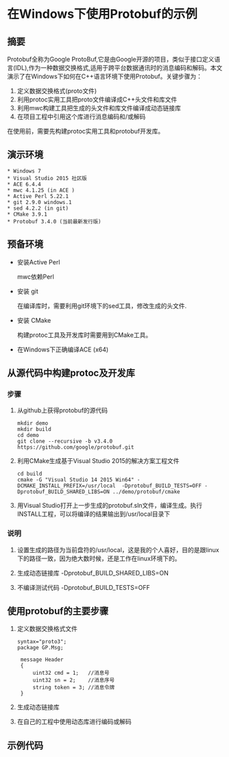 # 在Windows下使用Protobuf的示例

## 摘要

Protobuf全称为Google ProtoBuf,它是由Google开源的项目，类似于接口定义语言(IDL),作为一种数据交换格式,适用于跨平台数据通讯时的消息编码和解码。本文演示了在Windows下如何在C++语言环境下使用Protobuf。关键步骤为：
 1. 定义数据交换格式(proto文件)
 2. 利用protoc实用工具把proto文件编译成C++头文件和库文件
 3. 利用mwc构建工具把生成的头文件和库文件编译成动态链接库
 4. 在项目工程中引用这个库进行消息编码和/或解码

在使用前，需要先构建protoc实用工具和protobuf开发库。

## 演示环境

    * Windows 7
    * Visual Studio 2015 社区版
    * ACE 6.4.4
    * mwc 4.1.25 (in ACE )
    * Active Perl 5.22.1
    * git 2.9.0 windows.1
    * sed 4.2.2 (in git)
    * CMake 3.9.1
    * Protobuf 3.4.0 (当前最新发行版)

## 预备环境
  
  * 安装Active Perl
  
    mwc依赖Perl
    
  * 安装 git 
  
    在编译库时，需要利用git环境下的sed工具，修改生成的头文件.
  * 安装 CMake 
  
    构建protoc工具及开发库时需要用到CMake工具。
  * 在Windows下正确编译ACE (x64)
  
## 从源代码中构建protoc及开发库

### 步骤
    
1. 从github上获得protobuf的源代码

    ~~~
    mkdir demo
    mkdir build
    cd demo
    git clone --recursive -b v3.4.0 https://github.com/google/protobuf.git
    ~~~
    
2. 利用CMake生成基于Visual Studio 2015的解决方案工程文件

    ~~~
    cd build
    cmake -G "Visual Studio 14 2015 Win64" -DCMAKE_INSTALL_PREFIX=/usr/local  -Dprotobuf_BUILD_TESTS=OFF -Dprotobuf_BUILD_SHARED_LIBS=ON ../demo/protobuf/cmake
    ~~~
    
3. 用Visual Studio打开上一步生成的protobuf.sln文件，编译生成。执行INSTALL工程，可以将编译的结果输出到/usr/local目录下




### 说明

1. 设置生成的路径为当前盘符的/usr/local，这是我的个人喜好，目的是跟linux下的路径一致，因为绝大数时候，还是工作在linux环境下的。

2. 生成动态链接库 -Dprotobuf_BUILD_SHARED_LIBS=ON 

3. 不编译测试代码 -Dprotobuf_BUILD_TESTS=OFF



## 使用protobuf的主要步骤

1. 定义数据交换格式文件 
   ~~~
   syntax="proto3";
   package GP.Msg;

    message Header
    {
        uint32 cmd = 1;   //消息号
        uint32 sn = 2;    //消息序号
        string token = 3; //消息令牌
    }
   ~~~
2. 生成动态链接库

3. 在自己的工程中使用动态库进行编码或解码


## 示例代码

 
